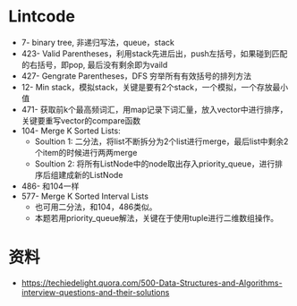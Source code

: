 # Lintcode
- 7- binary tree, 非递归写法，queue，stack
- 423- Valid Parentheses，利用stack先进后出，push左括号，如果碰到匹配的右括号，即pop, 最后没有剩余即为vaild
- 427- Gengrate Parentheses，DFS 穷举所有有效括号的排列方法
- 12- Min stack，模拟stack，关键是要有2个stack，一个模拟，一个存放最小值
- 471- 获取前k个最高频词汇，用map记录下词汇量，放入vector中进行排序，关键要重写vector的compare函数
- 104- Merge K Sorted Lists:
  - Soultion 1:
       二分法，将list不断拆分为2个list进行merge，最后list中剩余2个item的时候进行两两merge
  - Soultion 2:
       将所有ListNode中的node取出存入priority_queue，进行排序后组建成新的ListNode
- 486- 和104一样
- 577- Merge K Sorted Interval Lists
  - 也可用二分法，和104，486类似。
  - 本题若用priority_queue解法，关键在于使用tuple进行二维数组操作。












# 资料
- https://techiedelight.quora.com/500-Data-Structures-and-Algorithms-interview-questions-and-their-solutions
